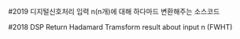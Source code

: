 #2019 디지털신호처리
입력 n(n개)에 대해 하다마드 변환해주는 소스코드

#2018 DSP
Return Hadamard Tramsform result about input n
(FWHT)
